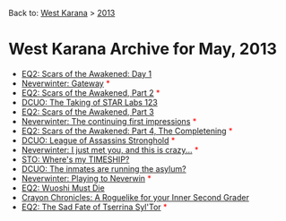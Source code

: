 Back to: [West Karana](/posts/westkarana.md) > [2013](/posts/2013/westkarana.md)
# West Karana Archive for May, 2013

* [EQ2: Scars of the Awakened: Day 1](10849.md) <span style="color:red;"></span>
* [Neverwinter: Gateway](10854.md) <span style="color:red;">*</span>
* [EQ2: Scars of the Awakened, Part 2](10859.md) <span style="color:red;">*</span>
* [DCUO: The Taking of STAR Labs 123](10864.md) <span style="color:red;"></span>
* [EQ2: Scars of the Awakened, Part 3](10872.md) <span style="color:red;"></span>
* [Neverwinter: The continuing first impressions](10876.md) <span style="color:red;">*</span>
* [EQ2: Scars of the Awakened: Part 4, The Completening](10879.md) <span style="color:red;">*</span>
* [DCUO: League of Assassins Stronghold](10888.md) <span style="color:red;">*</span>
* [Neverwinter: I just met you, and this is crazy...](10895.md) <span style="color:red;">*</span>
* [STO: Where's my TIMESHIP?](10901.md) <span style="color:red;"></span>
* [DCUO: The inmates are running the asylum?](10904.md) <span style="color:red;"></span>
* [Neverwinter: Playing to Neverwin](10907.md) <span style="color:red;">*</span>
* [EQ2: Wuoshi Must Die](10914.md) <span style="color:red;"></span>
* [Crayon Chronicles: A Roguelike for your Inner Second Grader](10919.md) <span style="color:red;"></span>
* [EQ2: The Sad Fate of Tserrina Syl'Tor](10924.md) <span style="color:red;">*</span>
